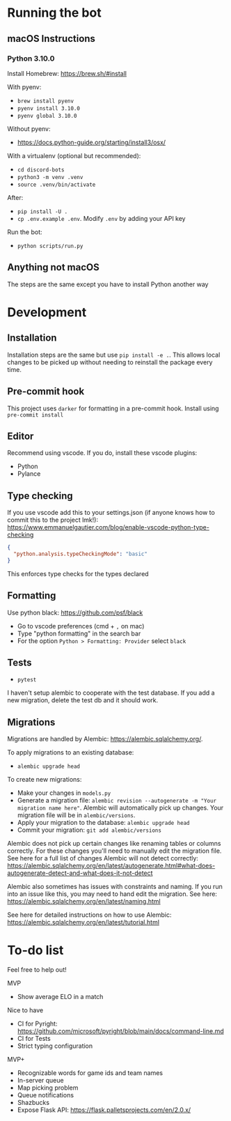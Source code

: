 
# Running the bot

## macOS Instructions
### Python 3.10.0
Install Homebrew: https://brew.sh/#install

With pyenv:
- `brew install pyenv`
- `pyenv install 3.10.0`
- `pyenv global 3.10.0`

Without pyenv:
- https://docs.python-guide.org/starting/install3/osx/

With a virtualenv (optional but recommended):
- `cd discord-bots`
- `python3 -m venv .venv`
- `source .venv/bin/activate`

After:
- `pip install -U .`
- `cp .env.example .env`. Modify `.env` by adding your API key

Run the bot:
- `python scripts/run.py`

## Anything not macOS

The steps are the same except you have to install Python another way
# Development

## Installation
Installation steps are the same but use `pip install -e .`.  This allows local changes to be picked up without needing to reinstall the package every time.

## Pre-commit hook
This project uses `darker` for formatting in a pre-commit hook. Install using `pre-commit install`
## Editor
Recommend using vscode. If you do, install these vscode plugins:
- Python
- Pylance

## Type checking
If you use vscode add this to your settings.json (if anyone knows how to commit
this to the project lmk!):
https://www.emmanuelgautier.com/blog/enable-vscode-python-type-checking
```json
{
  "python.analysis.typeCheckingMode": "basic"
}
```

This enforces type checks for the types declared

## Formatting
Use python black: https://github.com/psf/black
- Go to vscode preferences (cmd + `,` on mac)
- Type "python formatting" in the search bar
- For the option `Python > Formatting: Provider` select `black`

## Tests
- `pytest`

I haven't setup alembic to cooperate with the test database. If you add a new
migration, delete the test db and it should work.

## Migrations
Migrations are handled by Alembic: https://alembic.sqlalchemy.org/.

To apply migrations to an existing database:
- `alembic upgrade head`

To create new migrations:
- Make your changes in `models.py`
- Generate a migration file: `alembic revision --autogenerate -m "Your migration name here"`. Alembic will automatically pick up changes. Your migration file will be in `alembic/versions`.
- Apply your migration to the database: `alembic upgrade head`
- Commit your migration: `git add alembic/versions`

Alembic does not pick up certain changes like renaming tables or columns correctly. For these changes you'll need to manually edit the migration file. See here for a full list of changes Alembic will not detect correctly: https://alembic.sqlalchemy.org/en/latest/autogenerate.html#what-does-autogenerate-detect-and-what-does-it-not-detect

Alembic also sometimes has issues with constraints and naming. If you run into an issue like this, you may need to hand edit the migration. See here: https://alembic.sqlalchemy.org/en/latest/naming.html

See here for detailed instructions on how to use Alembic: https://alembic.sqlalchemy.org/en/latest/tutorial.html

# To-do list

Feel free to help out!

MVP
- Show average ELO in a match

Nice to have
- CI for Pyright: https://github.com/microsoft/pyright/blob/main/docs/command-line.md
- CI for Tests
- Strict typing configuration

MVP+
- Recognizable words for game ids and team names
- In-server queue
- Map picking problem
- Queue notifications
- Shazbucks
- Expose Flask API: https://flask.palletsprojects.com/en/2.0.x/

